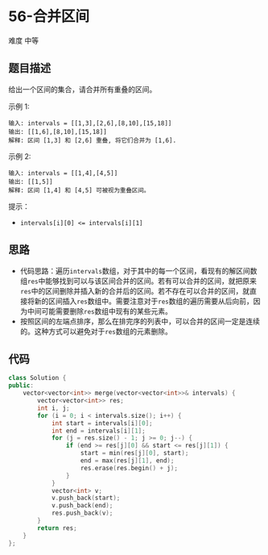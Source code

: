 # 56-合并区间

难度 中等



## 题目描述

给出一个区间的集合，请合并所有重叠的区间。

示例 1:

```
输入: intervals = [[1,3],[2,6],[8,10],[15,18]]
输出: [[1,6],[8,10],[15,18]]
解释: 区间 [1,3] 和 [2,6] 重叠, 将它们合并为 [1,6].
```

示例 2:

```
输入: intervals = [[1,4],[4,5]]
输出: [[1,5]]
解释: 区间 [1,4] 和 [4,5] 可被视为重叠区间。
```

提示：

- `intervals[i][0] <= intervals[i][1]`



## 思路

- 代码思路：遍历`intervals`数组，对于其中的每一个区间，看现有的解区间数组`res`中能够找到可以与该区间合并的区间。若有可以合并的区间，就把原来`res`中的区间删除并插入新的合并后的区间。若不存在可以合并的区间，就直接将新的区间插入`res`数组中。需要注意对于`res`数组的遍历需要从后向前，因为中间可能需要删除`res`数组中现有的某些元素。
- 按照区间的左端点排序，那么在排完序的列表中，可以合并的区间一定是连续的。这种方式可以避免对于`res`数组的元素删除。



## 代码

```c++
class Solution {
public:
    vector<vector<int>> merge(vector<vector<int>>& intervals) {
        vector<vector<int>> res;
        int i, j;
        for (i = 0; i < intervals.size(); i++) {
            int start = intervals[i][0];
            int end = intervals[i][1];
            for (j = res.size() - 1; j >= 0; j--) {
                if (end >= res[j][0] && start <= res[j][1]) {
                    start = min(res[j][0], start);
                    end = max(res[j][1], end);
                    res.erase(res.begin() + j);
                } 
            }
            vector<int> v;
            v.push_back(start);
            v.push_back(end);
            res.push_back(v);
        }
        return res;
    }
};
```

